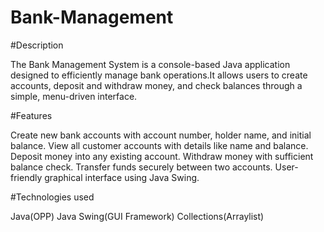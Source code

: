 # Bank-Management
#Description


The Bank Management System is a console-based Java application designed to efficiently manage bank operations.It allows users to create accounts, deposit and withdraw money, and check balances through a simple, menu-driven interface.

#Features


Create new bank accounts with account number, holder name, and initial balance.
View all customer accounts with details like name and balance.
Deposit money into any existing account.
Withdraw money with sufficient balance check.
Transfer funds securely between two accounts.
User-friendly graphical interface using Java Swing.

#Technologies used


Java(OPP)
Java Swing(GUI Framework)
Collections(Arraylist)





